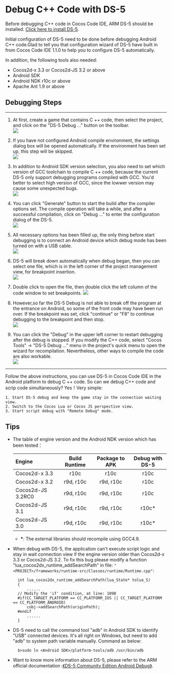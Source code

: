 # Debug C++ Code with DS-5

Before debugging C++ code in Cocos Code IDE, ARM DS-5 should be installed. [Click here to install DS-5](../zh.md).

Initial configuration of DS-5 need to be done before debugging Android C++ code.Glad to tell you that configuration wizard of DS-5 have built in from Cocos Code IDE 1.1.0 to help you to configure DS-5 automatically.

In addition, the following tools also needed:

- Cocos2d-x 3.3 or Cocos2d-JS 3.2 or above
- Android SDK
- Android NDK r10c or above
- Apache Ant 1.9 or above

## Debugging Steps

-------
1. At first, create a game that contains C ++ code, then select the project, and click on the "DS-5 Debug ..." button on the toolbar.   
    ![](./res/ds-5-config-button.jpg)

2. If you have not configured Android compile environment, the settings dialog box will be opened automatically. If the environment has been set up, this step will be skipped.   
    ![](./res/ds-5-config-android.jpg)

3. In addition to Android SDK version selection, you also need to set which version of GCC toolchain to compile C ++ code, because the current DS-5 only support debugging programs compiled with GCC. You'd better to select high version of GCC, since the lowwer version may cause some unexpected bugs.   
    ![](./res/ds-5-config-compile.jpg)

4. You can click "Generate" button to start the build after the compiler options set. The compile operation will take a while, and after a successful compilation, click on "Debug ..." to enter the configuration dialog of the DS-5.  
    ![](./res/ds-5-config-compile-finish.jpg)

5. All necessary options has been filled up, the only thing before start debugging is to connect an Android device which debug mode has been turned on with a USB cable.  
    ![](./res/ds-5-config-config.jpg)


6. DS-5 will break down automatically when debug began, then you can select one file, which is in the left corner of the project management view, for breakpoint insertion.   
    ![](./res/ds-5-project-view.jpg)

7. Double click to open the file, then double click the left column of the code window to set breakpoints. 
    ![](./res/ds-5-code-view.jpg)


8. However,so far the DS-5 Debug is not able to break off the program at the entrance on Android, so some of the front code may have been run over. If the breakpoint was set, click "continue" or "F8" to continue debugging to the breakpoint and then stop.  
    ![](./res/ds-5-run-button.jpg)

9. You can click the "Debug" in the upper left corner to restart debugging after the debug is stopped. If you modify the C++ code, select "Cocos Tools" -> "DS-5 Debug ..." menu in the project's quick menu to open the wizard for recompilation. Nevertheless, other ways to compile the code are also workable.  
    ![](./res/ds-5-config-button.jpg)

----------
Follow the above instructions, you can use DS-5 in Cocos Code IDE in the Android platform to debug C ++ code. So can we debug C++ code and scrip code simultaneously? Yes！Very simple:

    1. Start DS-5 debug and keep the game stay in the connection waiting view.
    2. Switch to the Cocos Lua or Cocos JS perspective view.
    3. Start script debug with "Remote Debug" mode.


## Tips


- The table of engine version and the Android NDK version which has been tested：

    | Engine | Build Runtime | Package to APK | Debug with DS-5 |
    |:----------|:----------:|:----------:|:----------:|
    |Cocos2d-x 3.3|  r10c | r10c | r10c |
    |Cocos2d-x 3.2|  r9d, r10c | r9d, r10c | r10c |
    |Cocos2d-JS 3.2RC0| r9d, r10c | r9d, r10c | r10c |
    |Cocos2d-JS 3.1| r9d, r10c | r9d, r10c | r10c* |
    |Cocos2d-JS 3.0| r9d, r10c | r9d, r10c | r10c* |
    - __*__: The external libraries should recompile using GCC4.9.   
    
- When debug with DS-5, the application can't execute script logic and stay in wait connection view if the engine version older than Cocos2d-x 3.3 or Cocos2d-JS 3.2. To fix this bug please modify a function "lua_cocos2dx_runtime_addSearchPath" in file: `"<PROJECT>/frameworks/runtime-src/Classes/runtime/Runtime.cpp"`:

        int lua_cocos2dx_runtime_addSearchPath(lua_State* tolua_S)
        {
            ......
        // Modify the 'if' condition, at line: 1090
        #if(CC_TARGET_PLATFORM == CC_PLATFORM_IOS || CC_TARGET_PLATFORM == CC_PLATFORM_ANDROID)
            cobj->addSearchPath(originPath);
        #endif
            ......
        }

- DS-5 need to call the command tool "adb" in Android SDK to identify "USB" connected devices. It's all right on Windows, but need to add "adb" to system path variable manually. Command as below:

        $>sudo ln <Android SDK>/platform-tools/adb /usr/bin/adb
        
- Want to know more information about DS-5, please refer to the ARM official documentation :[《DS-5 Community Edition Android Debug》](http://ds.arm.com/developer-resources/tutorials/android-native-app-debug-tutorial/). 

